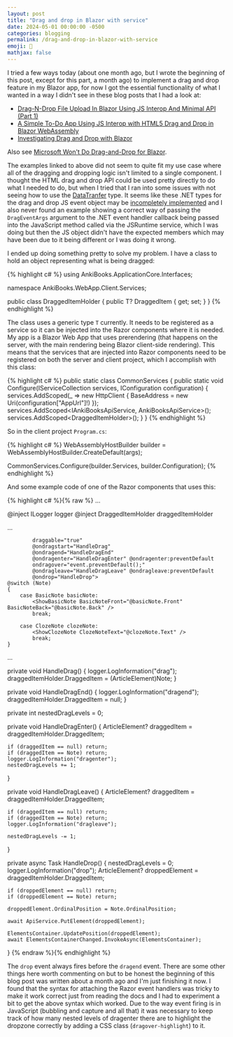 ```yaml
---
layout: post
title: "Drag and drop in Blazor with service"
date: 2024-05-01 00:00:00 -0500
categories: blogging
permalink: /drag-and-drop-in-blazor-with-service
emoji: 🫡
mathjax: false
---
```


I tried a few ways today (about one month ago, but I wrote the beginning of this post, except for this part, a month ago) to implement a drag and drop feature in my Blazor app, for now I got the essential functionality of what I wanted in a way I didn't see in these blog posts that I had a look at:

- [Drag-N-Drop File Upload In Blazor Using JS Interop And Minimal API (Part 1)](https://www.binaryintellect.net/articles/d40fbcb5-fb25-4d83-950c-47632dc632c1.aspx)
- [A Simple To-Do App Using JS Interop with HTML5 Drag and Drop in Blazor WebAssembly](https://www.syncfusion.com/blogs/post/to-do-app-using-js-interop-with-html5-drag-and-drop-in-blazor-webassembly?ref=dailydev)
- [Investigating Drag and Drop with Blazor](https://chrissainty.com/investigating-drag-and-drop-with-blazor/)

Also see [Microsoft Won't Do Drag-and-Drop for Blazor](https://visualstudiomagazine.com/articles/2022/03/30/blazor-drag-drop.aspx).

The examples linked to above did not seem to quite fit my use case where all of the dragging and dropping logic isn't limited to a single component. I thought the HTML drag and drop API could be used pretty directly to do what I needed to do, but when I tried that I ran into some issues with not seeing how to use the [DataTranfer](https://learn.microsoft.com/en-us/dotnet/api/microsoft.aspnetcore.components.web.datatransfer?view=aspnetcore-8.0) type. It seems like these .NET types for the drag and drop JS event object may be [incompletely implemented](https://github.com/dotnet/aspnetcore/issues/43976) and I also never found an example showing a correct way of passing the `DragEventArgs` argument to the .NET event handler callback being passed into the JavaScript method called via the JSRuntime service, which I was doing but then the JS object didn't have the expected members which may have been due to it being different or I was doing it wrong.

I ended up doing something pretty to solve my problem. I have a class to hold an object representing what is being dragged:

{% highlight c# %}
using AnkiBooks.ApplicationCore.Interfaces;

namespace AnkiBooks.WebApp.Client.Services;

public class DraggedItemHolder<T>
{
    public T? DraggedItem { get; set; }
}
{% endhighlight %}

The class uses a generic type `T` currently. It needs to be registered as a service so it can be injected into the Razor components where it is needed. My app is a Blazor Web App that uses prerendering (that happens on the server, with the main rendering being Blazor client-side rendering). This means that the services that are injected into Razor components need to be registered on both the server and client project, which I accomplish with this class:

{% highlight c# %}
public static class CommonServices
{
    public static void Configure(IServiceCollection services, IConfiguration configuration)
    {
        services.AddScoped(_ => new HttpClient { BaseAddress = new Uri(configuration["AppUrl"]!) });
        services.AddScoped<IAnkiBooksApiService, AnkiBooksApiService>();
        services.AddScoped<DraggedItemHolder<ArticleElement>>();
    }
}
{% endhighlight %}

So in the client project `Program.cs`:

{% highlight c# %}
WebAssemblyHostBuilder builder = WebAssemblyHostBuilder.CreateDefault(args);

CommonServices.Configure(builder.Services, builder.Configuration);
{% endhighlight %}

And some example code of one of the Razor components that uses this:

{% highlight c# %}{% raw %}
...

@inject ILogger<NoteElement> logger
@inject DraggedItemHolder<ArticleElement> draggedItemHolder

...

<div class="@(nestedDragLevels != 0 ? "dragover-highlight" : "")"

            draggable="true"
            @ondragstart="HandleDrag"
            @ondragend="HandleDragEnd"
            @ondragenter="HandleDragEnter" @ondragenter:preventDefault
            ondragover="event.preventDefault();"
            @ondragleave="HandleDragLeave" @ondragleave:preventDefault
            @ondrop="HandleDrop">
    @switch (Note)
    {
        case BasicNote basicNote:
            <ShowBasicNote BasicNoteFront="@basicNote.Front" BasicNoteBack="@basicNote.Back" />
            break;

        case ClozeNote clozeNote:
            <ShowClozeNote ClozeNoteText="@clozeNote.Text" />
            break;
    }
</div>

...

private void HandleDrag()
{
    logger.LogInformation("drag");
    draggedItemHolder.DraggedItem = (ArticleElement)Note;
}

private void HandleDragEnd()
{
    logger.LogInformation("dragend");
    draggedItemHolder.DraggedItem = null;
}

private int nestedDragLevels = 0;

private void HandleDragEnter()
{
    ArticleElement? draggedItem = draggedItemHolder.DraggedItem;

    if (draggedItem == null) return;
    if (draggedItem == Note) return;
    logger.LogInformation("dragenter");
    nestedDragLevels += 1;
}

private void HandleDragLeave()
{
    ArticleElement? draggedItem = draggedItemHolder.DraggedItem;

    if (draggedItem == null) return;
    if (draggedItem == Note) return;
    logger.LogInformation("dragleave");

    nestedDragLevels -= 1;
}

private async Task HandleDrop()
{
    nestedDragLevels = 0;
    logger.LogInformation("drop");
    ArticleElement? droppedElement = draggedItemHolder.DraggedItem;

    if (droppedElement == null) return;
    if (droppedElement == Note) return;

    droppedElement.OrdinalPosition = Note.OrdinalPosition;

    await ApiService.PutElement(droppedElement);

    ElementsContainer.UpdatePosition(droppedElement);
    await ElementsContainerChanged.InvokeAsync(ElementsContainer);
}
{% endraw %}{% endhighlight %}

The `drop` event always fires before the `dragend` event. There are some other things here worth commenting on but to be honest the beginning of this blog post was written about a month ago and I'm just finishing it now. I found that the syntax for attaching the Razor event handlers was tricky to make it work correct just from reading the docs and I had to experiment a bit to get the above syntax which worked. Due to the way event firing is in JavaScript (bubbling and capture and all that) it was necessary to keep track of how many nested levels of dragenter there are to highlight the dropzone correctly by adding a CSS class (`dragover-highlight`) to it.
